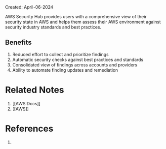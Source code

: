 Created: April-06-2024

AWS Security Hub provides users with a comprehensive view of their security state in AWS and helps them assess their AWS environment against security industry standards and best practices.
## Benefits

1. Reduced effort to collect and prioritize findings
2. Automatic security checks against best practices and standards
3. Consolidated view of findings across accounts and providers
4. Ability to automate finding updates and remediation
# Related Notes

1. [[AWS Docs]]
2. [[AWS]]
# References

1. 